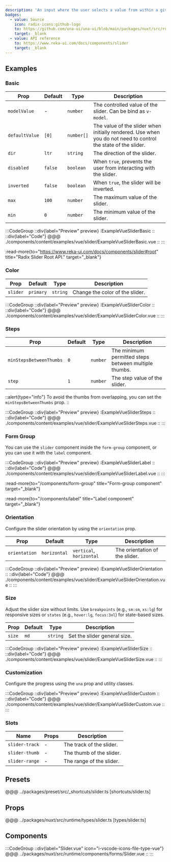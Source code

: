 ```yaml
---
description: 'An input where the user selects a value from within a given range.'
badges:
  - value: Source
    icon: radix-icons:github-logo
    to: https://github.com/una-ui/una-ui/blob/main/packages/nuxt/src/runtime/components/forms/Slider.vue
    target: _blank
  - value: API reference
    to: https://www.reka-ui.com/docs/components/slider
    target: _blank
---
```


## Examples

### Basic

| Prop           | Default | Type       | Description                                                                                                   |
| -------------- | ------- | ---------- | ------------------------------------------------------------------------------------------------------------- |
| `modelValue`   | -       | `number`   | The controlled value of the slider. Can be bind as `v-model`.                                                 |
| `defaultValue` | `[0]`   | `number[]` | The value of the slider when initially rendered. Use when you do not need to control the state of the slider. |
| `dir`          | `ltr`   | `string`   | The direction of the slider.                                                                                  |
| `disabled`     | `false` | `boolean`  | When `true`, prevents the user from interacting with the slider.                                              |
| `inverted`     | `false` | `boolean`  | When `true`, the slider will be inverted.                                                                     |
| `max`          | `100`   | `number`   | The maximum value of the slider.                                                                              |
| `min`          | `0`     | `number`   | The minimum value of the slider.                                                                              |

:::CodeGroup
::div{label="Preview" preview}
:ExampleVueSliderBasic
::
::div{label="Code"}
@@@ ./components/content/examples/vue/slider/ExampleVueSliderBasic.vue
::
:::

:read-more{to="https://www.reka-ui.com/docs/components/slider#root" title="Radix Slider Root API." target="_blank"}

### Color

| Prop     | Default   | Type     | Description                     |
| -------- | --------- | -------- | ------------------------------- |
| `slider` | `primary` | `string` | Change the color of the slider. |

:::CodeGroup
::div{label="Preview" preview}
:ExampleVueSliderColor
::
::div{label="Code"}
@@@ ./components/content/examples/vue/slider/ExampleVueSliderColor.vue
::
:::

### Steps

| Prop                    | Default | Type     | Description                                          |
| ----------------------- | ------- | -------- | ---------------------------------------------------- |
| `minStepsBetweenThumbs` | `0`     | `number` | The minimum permitted steps between multiple thumbs. |
| `step`                  | `1`     | `number` | The step value of the slider.                        |

::alert{type="info"}
To avoid the thumbs from overlapping, you can set the `minStepsBetweenThumbs` prop.
::

:::CodeGroup
::div{label="Preview" preview}
:ExampleVueSliderSteps
::
::div{label="Code"}
@@@ ./components/content/examples/vue/slider/ExampleVueSliderSteps.vue
::
:::

### Form Group

You can use the `slider` component inside the `form-group` component, or you can use it with the `label` component.

:::CodeGroup
::div{label="Preview" preview}
:ExampleVueSliderLabel
::
::div{label="Code"}
@@@ ./components/content/examples/vue/slider/ExampleVueSliderLabel.vue
::
:::

:read-more{to="/components/form-group" title="Form-group component" target="_blank"}

:read-more{to="/components/label" title="Label component" target="_blank"}

### Orientation

Configure the slider orientation by using the `orientation` prop.

| Prop          | Default      | Type                     | Description                    |
| ------------- | ------------ | ------------------------ | ------------------------------ |
| `orientation` | `horizontal` | `vertical`, `horizontal` | The orientation of the slider. |

:::CodeGroup
::div{label="Preview" preview}
:ExampleVueSliderOrientation
::
::div{label="Code"}
@@@ ./components/content/examples/vue/slider/ExampleVueSliderOrientation.vue
::
:::

### Size

Adjust the slider size without limits. Use `breakpoints` (e.g., `sm:sm`, `xs:lg`) for responsive sizes or `states` (e.g., `hover:lg`, `focus:3xl`) for state-based sizes.

| Prop   | Default | Type     | Description                  |
| ------ | ------- | -------- | ---------------------------- |
| `size` | `md`    | `string` | Set the slider general size. |

:::CodeGroup
::div{label="Preview" preview}
:ExampleVueSliderSize
::
::div{label="Code"}
@@@ ./components/content/examples/vue/slider/ExampleVueSliderSize.vue
::
:::

### Customization

Configure the progress using the `una` prop and utility classes.

:::CodeGroup
::div{label="Preview" preview}
:ExampleVueSliderCustom
::
::div{label="Code"}
@@@ ./components/content/examples/vue/slider/ExampleVueSliderCustom.vue
::
:::

### Slots

| Name           | Props | Description              |
| -------------- | ----- | ------------------------ |
| `slider-track` | -     | The track of the slider. |
| `slider-thumb` | -     | The thumb of the slider. |
| `slider-range` | -     | The range of the slider. |

## Presets

@@@ ../packages/preset/src/_shortcuts/slider.ts [shortcuts/slider.ts]

## Props

@@@ ../packages/nuxt/src/runtime/types/slider.ts [types/slider.ts]

## Components

:::CodeGroup
::div{label="Slider.vue" icon="i-vscode-icons-file-type-vue"}
@@@ ../packages/nuxt/src/runtime/components/forms/Slider.vue
::
:::
